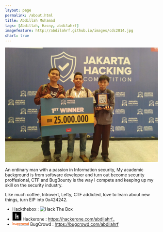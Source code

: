```yaml
---
layout: page
permalink: /about.html
title: Abdillah Muhamad
tags: [Abdillah, Hasny, abdilahrf]
imagefeature: http://abdilahrf.github.io/images/cdc2014.jpg
chart: true
---
```


<!-- Well, what are you looking in the source code? -->
<!-- ZmxhZ3tIZXlfaGFja2Vyc186KX0= -->

<img src="/images/pic1.jpg" width="600px" alt="Abdillah Muhamad" />

An ordinary <x>m</x>an with a passion in Information security, My academic background is from software developer and turn out become security proffesional, CTF and BugBounty is the way I compete and keeping up my skill on the security industry. 

Like much coffee, Introvert, Lefty, CTF addicted, love to learn about new things, turn EIP into 0x424242.

<ul>
	<li>Hackthebox : <img src="http://www.hackthebox.eu/badge/image/1575" alt="Hack The Box"></li>
	<li><img src="/images/h1.jpg" width="30px"> Hackerone : <a href="https://hackerone.com/abdilahrf_">https://hackerone.com/abdilahrf_</a></li>
	<li><img src="/images/bugcrowd.svg" width="55px"> BugCrowd : <a href="https://bugcrowd.com/abdilahrf">https://bugcrowd.com/abdilahrf</a></li>
</ul>
